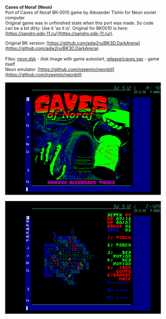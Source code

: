**Caves of Noraf (Neon)**<br />
Port of Caves of Noraf BK-0010 game by Alexander Tishin for Neon soviet computer<br />
Original game was in unfinished state when this port was made. So code can be a bit dirty. Use it 'as it is'.
Original for BK0010 is here: [https://sandro.pdp-11.ru/](https://sandro.pdp-11.ru/).

Original BK version: [https://github.com/adw2ru/BK3D.DarkArena](https://github.com/adw2ru/BK3D.DarkArena)<br />
<br />
Files: [neon.dsk](/neon.dsk?raw=true) - disk image with game autostart, [release/caves.sav](/release/caves.sav?raw=true) - game itself<br />
Neon emulator: [https://github.com/nzeemin/neonbtl](https://github.com/nzeemin/neonbtl)<br />
<br />
![Screenshot 1](/screenshots/caves_neon_1.png?raw=true)<br />
<br />
![Screenshot 2](/screenshots/caves_neon_2.png?raw=true)<br />
